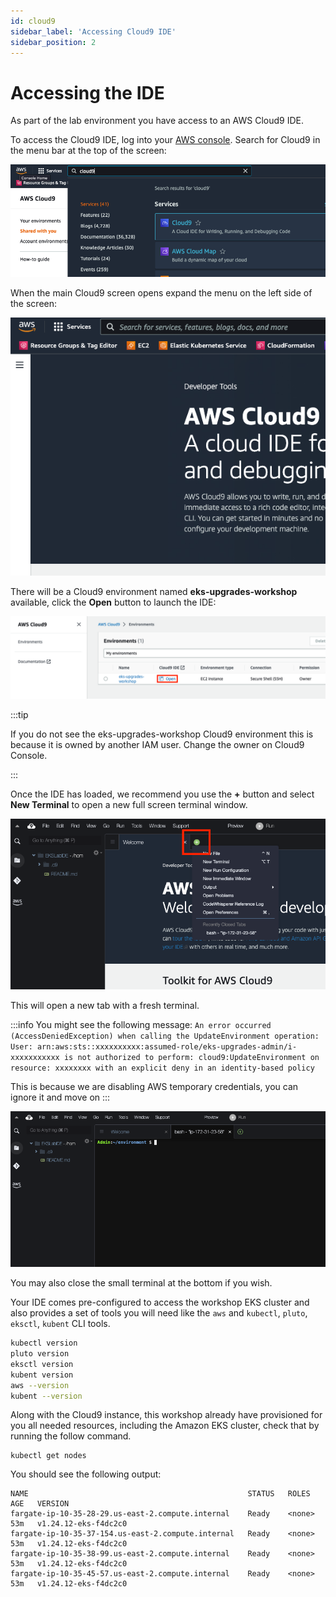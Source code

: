 ```yaml
---
id: cloud9
sidebar_label: 'Accessing Cloud9 IDE'
sidebar_position: 2
---
```


# Accessing the IDE

As part of the lab environment you have access to an AWS Cloud9 IDE.

To access the Cloud9 IDE, log into your [AWS console](https://console.aws.amazon.com/). Search for Cloud9 in the menu bar at the top of the screen:

![Search for the Cloud9 service](./assets/search.png)

When the main Cloud9 screen opens expand the menu on the left side of the screen:

![Access Cloud9 service menu](./assets/menu.png)

There will be a Cloud9 environment named **eks-upgrades-workshop** available, click the **Open** button to launch the IDE:

![Open the Cloud9 IDE](./assets/environment.png)

:::tip

If you do not see the eks-upgrades-workshop Cloud9 environment this is because it is owned by another IAM user. Change the owner on Cloud9 Console.

:::

Once the IDE has loaded, we recommend you use the **+** button and select **New Terminal** to open a new full screen terminal window.

![Open new Cloud9 terminal](./assets/terminal-open.png)

This will open a new tab with a fresh terminal.

:::info
You might see the following message: `An error occurred (AccessDeniedException) when calling the UpdateEnvironment operation: User: arn:aws:sts::xxxxxxxxxx:assumed-role/eks-upgrades-admin/i-xxxxxxxxxxx is not authorized to perform: cloud9:UpdateEnvironment on resource: xxxxxxxx with an explicit deny in an identity-based policy`

This is because we are disabling AWS temporary credentials, you can ignore it and move on
:::

![Shows new Cloud9 terminal](./assets/terminal.png)

You may also close the small terminal at the bottom if you wish.

Your IDE comes pre-configured to access the workshop EKS cluster and also provides a set of tools you will need like the `aws` and `kubectl`, `pluto`, `eksctl`, `kubent` CLI tools.

```bash
kubectl version
pluto version
eksctl version
kubent version
aws --version
kubent --version
```

Along with the Cloud9 instance, this workshop already have provisioned for you all needed resources, including the Amazon EKS cluster, check that by running the follow command.

```
kubectl get nodes
```

You should see the following output:

```output
NAME                                                 STATUS   ROLES    AGE   VERSION
fargate-ip-10-35-28-29.us-east-2.compute.internal    Ready    <none>   53m   v1.24.12-eks-f4dc2c0
fargate-ip-10-35-37-154.us-east-2.compute.internal   Ready    <none>   53m   v1.24.12-eks-f4dc2c0
fargate-ip-10-35-38-99.us-east-2.compute.internal    Ready    <none>   53m   v1.24.12-eks-f4dc2c0
fargate-ip-10-35-45-57.us-east-2.compute.internal    Ready    <none>   53m   v1.24.12-eks-f4dc2c0
```

<!-- For example, run the following command to get details about your EKS cluster: -->


<!-- TBD: Provision cluster -->
<!-- ```bash
$ aws eks describe-cluster --name $EKS_CLUSTER_NAME
{
    "cluster": {
        "name": "eks-upgrades-workshop",
        "arn": "arn:aws:eks:us-west-2:1234567890:cluster/eks-upgrades-workshop",
        "createdAt": 1662084731.367,
        "endpoint": "https://7C18D86993E776387BB6C040FBA9D359.sk1.us-west-2.eks.amazonaws.com",
[...]
}
```

You can also check that you can connect to your EKS cluster like so:

```bash
$ kubectl get nodes
NAME                                         STATUS   ROLES    AGE     VERSION
ip-10-42-10-176.us-west-2.compute.internal   Ready    <none>   18h     v1.23.9-eks-ba74326
ip-10-42-10-56.us-west-2.compute.internal    Ready    <none>   18h     v1.23.9-eks-ba74326
ip-10-42-11-123.us-west-2.compute.internal   Ready    <none>   18h     v1.23.9-eks-ba74326
``` -->